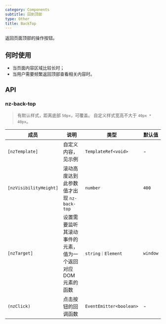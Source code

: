 ```yaml
---
category: Components
subtitle: 回到顶部
type: Other
title: BackTop
---
```


返回页面顶部的操作按钮。

## 何时使用

- 当页面内容区域比较长时；
- 当用户需要频繁返回顶部查看相关内容时。

## API

### nz-back-top

> 有默认样式，距离底部 `50px`，可覆盖。
> 自定义样式宽高不大于 `40px * 40px`。

| 成员 | 说明 | 类型 | 默认值 |
| --- | --- | --- | --- |
| `[nzTemplate]` | 自定义内容，见示例 | `TemplateRef<void>` | - |
| `[nzVisibilityHeight]` | 滚动高度达到此参数值才出现 `nz-back-top` | `number` | `400` |
| `[nzTarget]` | 设置需要监听其滚动事件的元素，值为一个返回对应 DOM 元素的函数 | `string｜Element` | `window` |
| `(nzClick)` | 点击按钮的回调函数 | `EventEmitter<boolean>` | - |
